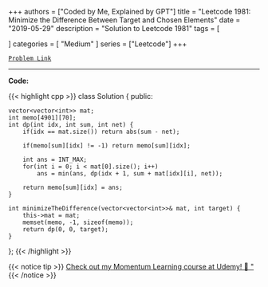 
+++
authors = ["Coded by Me, Explained by GPT"]
title = "Leetcode 1981: Minimize the Difference Between Target and Chosen Elements"
date = "2019-05-29"
description = "Solution to Leetcode 1981"
tags = [
    
]
categories = [
    "Medium"
]
series = ["Leetcode"]
+++



[`Problem Link`](https://leetcode.com/problems/minimize-the-difference-between-target-and-chosen-elements/description/)

---

**Code:**

{{< highlight cpp >}}
class Solution {
public:
    
    vector<vector<int>> mat;
    int memo[4901][70];
    int dp(int idx, int sum, int net) {
        if(idx == mat.size()) return abs(sum - net);
        
        if(memo[sum][idx] != -1) return memo[sum][idx];
        
        int ans = INT_MAX;
        for(int i = 0; i < mat[0].size(); i++)
            ans = min(ans, dp(idx + 1, sum + mat[idx][i], net));
        
        return memo[sum][idx] = ans;
    }
    
    int minimizeTheDifference(vector<vector<int>>& mat, int target) {
        this->mat = mat;
        memset(memo, -1, sizeof(memo));
        return dp(0, 0, target);
    }
};
{{< /highlight >}}



{{< notice tip >}}
[Check out my Momentum Learning course at Udemy! 🚀 "](https://www.udemy.com/course/blind-75-the-data-structures-and-algorithms-essentials/)
{{< /notice >}}

